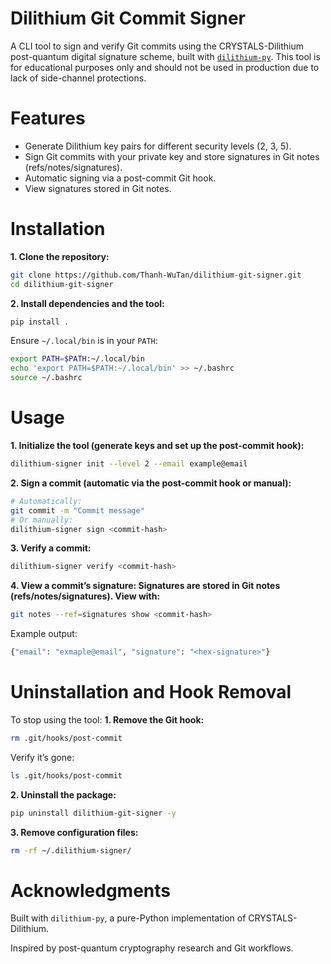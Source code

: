 # Dilithium Git Commit Signer

A CLI tool to sign and verify Git commits using the CRYSTALS-Dilithium post-quantum digital signature scheme, built with [`dilithium-py`](https://github.com/GiacomoPope/dilithium-py). This tool is for educational purposes only and should not be used in production due to lack of side-channel protections.


# Features
- Generate Dilithium key pairs for different security levels (2, 3, 5).
- Sign Git commits with your private key and store signatures in Git notes (refs/notes/signatures).
- Automatic signing via a post-commit Git hook.
- View signatures stored in Git notes.

# Installation

**1. Clone the repository:**
```bash
git clone https://github.com/Thanh-WuTan/dilithium-git-signer.git
cd dilithium-git-signer
```

**2. Install dependencies and the tool:**
```bash
pip install .
```
Ensure `~/.local/bin` is in your `PATH`:
```bash
export PATH=$PATH:~/.local/bin
echo 'export PATH=$PATH:~/.local/bin' >> ~/.bashrc
source ~/.bashrc
```

# Usage

**1. Initialize the tool (generate keys and set up the post-commit hook):**
```bash
dilithium-signer init --level 2 --email example@email
```

**2. Sign a commit (automatic via the post-commit hook or manual):**
```bash
# Automatically:
git commit -m "Commit message"
# Or manually:
dilithium-signer sign <commit-hash>
```

**3. Verify a commit:**
```bash
dilithium-signer verify <commit-hash>
```


**4. View a commit’s signature: Signatures are stored in Git notes (refs/notes/signatures). View with:**
```bash
git notes --ref=signatures show <commit-hash>
```

Example output:
```bash
{"email": "exmaple@email", "signature": "<hex-signature>"}
```

# Uninstallation and Hook Removal

To stop using the tool:
**1. Remove the Git hook:**
```bash
rm .git/hooks/post-commit
```

Verify it’s gone:
```bash
ls .git/hooks/post-commit
```

**2. Uninstall the package:**
```bash
pip uninstall dilithium-git-signer -y
```

**3. Remove configuration files:**
```bash
rm -rf ~/.dilithium-signer/
```




# Acknowledgments

Built with `dilithium-py`, a pure-Python implementation of CRYSTALS-Dilithium.

Inspired by post-quantum cryptography research and Git workflows.